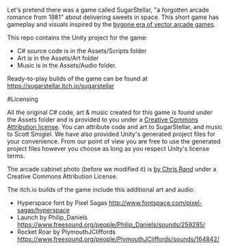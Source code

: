 Let's pretend there was a game called SugarStellar, "a forgotten arcade romance from 1981" about delivering sweets in space. This short game has gameplay and visuals inspired by the [bygone era of vector arcade games](http://www.museumofplay.org/blog/chegheads/2011/08/gone-but-not-forgotten-vector-games/).

This repo contains the Unity project for the game:
- C# source code is in the Assets/Scripts folder
- Art is in the Assets/Art folder
- Music is in the Assets/Audio folder.

Ready-to-play builds of the game can be found at https://sugarstellar.itch.io/sugarstellar

#Licensing

All the original C# code, art & music created for this game is found under the Assets folder
and is provided to you under a [Creative Commons Attribution license](http://creativecommons.org/licenses/by/4.0/).
You can attribute code and art to SugarStellar, and music to Scott Smigiel. We have also provided
Unity's generated project files for your convenience. From our point of view you are free to use
the generated project files however you choose as long as you respect Unity's license terms.

The arcade cabinet photo (before we modified it) is [by Chris Rand](https://commons.wikimedia.org/wiki/File:Signed_Pong_Cabinet.jpg) under a Creative Commons Attribution License. 

The itch.io builds of the game include this additional art and audio:

- Hyperspace font by Pixel Sagas http://www.fontspace.com/pixel-sagas/hyperspace
- Launch by Philip_Daniels https://www.freesound.org/people/Philip_Daniels/sounds/259285/
- Rocket Roar by PlymouthJCliffords https://www.freesound.org/people/PlymouthJCliffords/sounds/164842/

